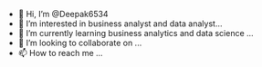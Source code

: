 - 👋 Hi, I’m @Deepak6534
- 👀 I’m interested in business analyst and data analyst...
- 🌱 I’m currently learning business analytics and data science ...
- 💞️ I’m looking to collaborate on ...
- 📫 How to reach me ...

<!---
Deepak6534/Deepak6534 is a ✨ special ✨ repository because its `README.md` (this file) appears on your GitHub profile.
You can click the Preview link to take a look at your changes.
--->
